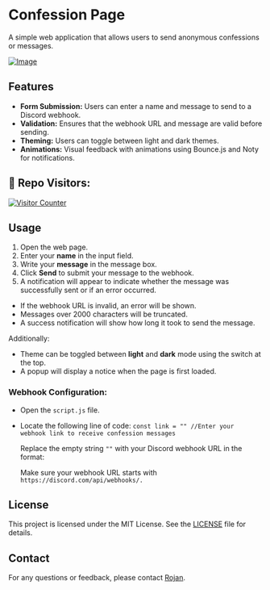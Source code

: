 # Confession Page
A simple web application that allows users to send anonymous confessions or messages.

<a href="https://cg.rojansapkota.com.np/">
         <img alt="Image" src="http://image.thum.io/get/width/1200/https://rojansapkota.github.io/confession-site/">
      </a>

## Features

- **Form Submission:** Users can enter a name and message to send to a Discord webhook.
- **Validation:** Ensures that the webhook URL and message are valid before sending.
- **Theming:** Users can toggle between light and dark themes.
- **Animations:** Visual feedback with animations using Bounce.js and Noty for notifications.

<h2 align="left">👤 Repo Visitors:</h2>
<p align="left">
<a href="https://rojansapkota.com.np" target="_blank">
<img src="https://profile-counter.glitch.me/RojanSapkota_confession-site/count.svg" alt="Visitor Counter"/>
</a>
</p>

## Usage

1. Open the web page.
2. Enter your **name** in the input field.
3. Write your **message** in the message box.
4. Click **Send** to submit your message to the webhook.
5. A notification will appear to indicate whether the message was successfully sent or if an error occurred.

- If the webhook URL is invalid, an error will be shown.
- Messages over 2000 characters will be truncated.
- A success notification will show how long it took to send the message.

Additionally:
- Theme can be toggled between **light** and **dark** mode using the switch at the top.
- A popup will display a notice when the page is first loaded.

### Webhook Configuration:
- Open the `script.js` file.
- Locate the following line of code:
  `
  const link = "" //Enter your webhook link to receive confession messages `

  Replace the empty string `""` with your Discord webhook URL in the format:

  Make sure your webhook URL starts with `https://discord.com/api/webhooks/.`

## License

This project is licensed under the MIT License. See the [LICENSE](LICENSE) file for details.

## Contact

For any questions or feedback, please contact [Rojan](mailto:github@rojansapkota.com.np).

